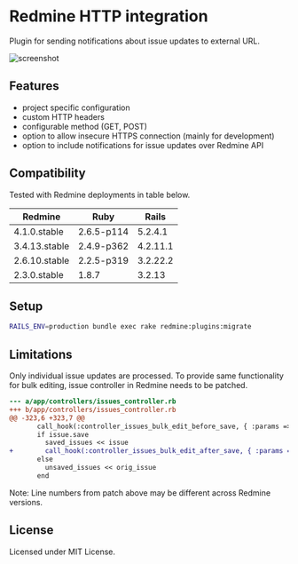# Redmine HTTP integration

Plugin for sending notifications about issue updates to external URL.

![screenshot](https://raw.github.com/petoc/redmine-http-integration/master/screenshot.png)

## Features

- project specific configuration
- custom HTTP headers
- configurable method (GET, POST)
- option to allow insecure HTTPS connection (mainly for development)
- option to include notifications for issue updates over Redmine API

## Compatibility

Tested with Redmine deployments in table below.

| Redmine       | Ruby       | Rails    |
|---------------|------------|----------|
| 4.1.0.stable  | 2.6.5-p114 | 5.2.4.1  |
| 3.4.13.stable | 2.4.9-p362 | 4.2.11.1 |
| 2.6.10.stable | 2.2.5-p319 | 3.2.22.2 |
| 2.3.0.stable  | 1.8.7      | 3.2.13   |

## Setup

```sh
RAILS_ENV=production bundle exec rake redmine:plugins:migrate
```

## Limitations

Only individual issue updates are processed. To provide same functionality for bulk editing, issue controller in Redmine needs to be patched.

```diff
--- a/app/controllers/issues_controller.rb
+++ b/app/controllers/issues_controller.rb
@@ -323,6 +323,7 @@
       call_hook(:controller_issues_bulk_edit_before_save, { :params => params, :issue => issue })
       if issue.save
         saved_issues << issue
+        call_hook(:controller_issues_bulk_edit_after_save, { :params => params, :issue => issue, :journal => journal })
       else
         unsaved_issues << orig_issue
       end
```

Note: Line numbers from patch above may be different across Redmine versions.

## License

Licensed under MIT License.
